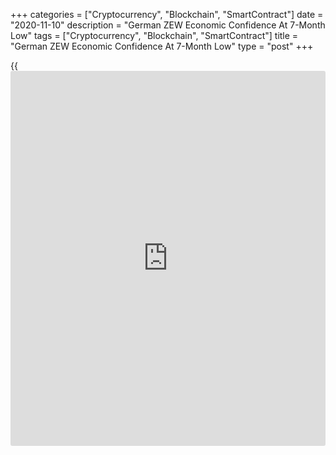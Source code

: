 +++
categories = ["Cryptocurrency", "Blockchain", "SmartContract"]
date = "2020-11-10"
description = "German ZEW Economic Confidence At 7-Month Low"
tags = ["Cryptocurrency", "Blockchain", "SmartContract"]
title = "German ZEW Economic Confidence At 7-Month Low"
type = "post"
+++

{{<iframe id="large-banner" src="https://www.bounty.group/#slide=4.0" width="100%" height="600" scrolling="no" style="border: 0px solid rgb(216, 221, 230); border-radius: 3px;">}}

German economic confidence deteriorated sharply to a seven-month low in
November as financial experts were concerned about the economic impact
of the second wave of Covid-19, survey data from the ZEW - Leibniz
Centre for European Economic Research showed on Tuesday.

The ZEW Indicator of Economic Sentiment plummeted more-than-expected
17.1 to 39.0 points in November from 56.1 in October. The score was
forecast to fall to 41.7. This was the lowest since last April.

At the same time, the current conditions index dropped to -64.3 from
-59.5 a month ago. The expected reading was -65.0.

"Financial experts are concerned about the economic impact of the second
wave of COVID-19 and what this will entail," ZEW President Achim Wambach
said.

"The ZEW Indicator of Economic Sentiment has therefore once again
significantly decreased in November, indicating a slowdown of economic
recovery in Germany," Wambach noted. There is also the additional worry
that the German [economy][1] could head back into recession.

"According to the assertions made by the experts, neither the Brexit
negotiations nor the outcome of the US presidential election currently
are having an impact on the economic expectations for Germany," ZEW
President added.

The financial market experts' sentiment concerning the economic
development of the euro area also showed a considerable decrease for the
second month in a row.

The corresponding indicator came in at 32.8 points in November, down by
19.5 points from the previous month. By contrast, the indicator for the
current economic situation rose slightly by 0.2 points to minus 76.4
points.

For comments and feedback [contact](https://www.playgroundfx.com/contact/): editorial@rtt[news](https://www.letsplayfx.com/blog/forex-news-website/).com

[Economic News][1]

 **What parts of the world are seeing the best (and worst) economic
performances lately? Click[here][2] to check out our [Econ Scorecard][2]
and find out! See up-to-the-moment [ranking](https://www.playgroundfx.com/blog/crypto-exchange-ranking/)s for the best and worst
performers in [GDP][3], [unemployment rate][4], [inflation][5] and much
more.**

   1. www.rtt[news](https://www.letsplayfx.com/blog/forex-news-website/).com/Content/EconomicNews.aspx
   2. www.rtt[news](https://www.letsplayfx.com/blog/forex-news-website/).com/economic-scorecard/world-rank/unemployment-rate/highest-performance.aspx
   3. www.rtt[news](https://www.letsplayfx.com/blog/forex-news-website/).com/economic-scorecard/world-rank/GDP/highest-performance.aspx
   4. www.rtt[news](https://www.letsplayfx.com/blog/forex-news-website/).com/economic-scorecard/world-rank/unemployment-rate/lowest-performance.aspx
   5. www.rtt[news](https://www.letsplayfx.com/blog/forex-news-website/).com/economic-scorecard/world-rank/CPI/highest-performance.aspx